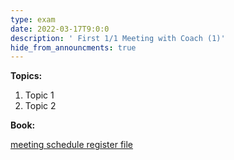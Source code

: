 ```yaml
---
type: exam
date: 2022-03-17T9:0:0
description: ' First 1/1 Meeting with Coach (1)'
hide_from_announcments: true
---
```

**Topics:**
1. Topic 1
2. Topic 2

**Book:**

[meeting schedule register file](https://docs.google.com/spreadsheets/d/1ZdHnV1MzZApJvnZUqJd7st6_VmMROvgt/edit?usp=sharing&ouid=109335319801191465844&rtpof=true&sd=true)
